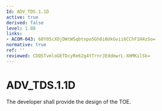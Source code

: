 ```yaml
---
Id: ADV_TDS.1.1D
active: true
derived: false
level: 1.88
links:
- ACOM-043: 60Y05cXOjDWtWSqbtnpo5Gh8i6UkGvii6CChF1H4zSo=
normative: true
ref: ''
reviewed: CDQSTvmloGEfDcyRe62g4tTrnrJEddmwrL-XHMKilSk=
---
```


# ADV_TDS.1.1D

The developer shall provide the design of the TOE.